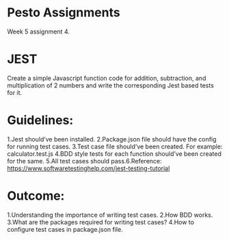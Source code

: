 # Pesto Assignments

Week 5 assignment 4.

# JEST

Create a simple Javascript function code for addition, subtraction, and multiplication of 2 numbers and write the corresponding Jest based tests for it.

# Guidelines:

1.Jest should’ve been installed.
2.Package.json file should have the config for running test cases.
3.Test case file should’ve been created. For example: calculator.test.js
4.BDD style tests for each function should’ve been created for the same.
5.All test cases should pass.6.Reference: https://www.softwaretestinghelp.com/jest-testing-tutorial

# Outcome:

1.Understanding the importance of writing test cases.
2.How BDD works.
3.What are the packages required for writing test cases?
4.How to configure test cases in package.json file.
